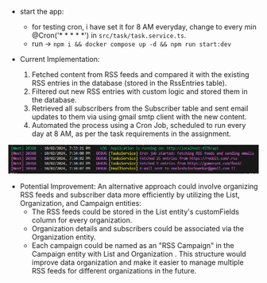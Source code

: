 <p>
  
- start the app:
  - for testing cron, i have set it for 8 AM everyday,  change to every min  @Cron('* * * * *') in `src/task/task.service.ts`.
  - run -> `npm i && docker compose up -d && npm run start:dev`


- Current Implementation:
  1. Fetched content from RSS feeds and compared it with the existing RSS entries in the database (stored in the RssEntries table).
  2. Filtered out new RSS entries with custom logic and stored them in the database.
  3. Retrieved all subscribers from the Subscriber table and sent email updates to them via using gmail smtp client with the new content.
  4. Automated the process using a Cron Job, scheduled to run every day at 8 AM, as per the task requirements in the assignment.

![alt text](image.png)

- Potential Improvement:
  An alternative approach could involve organizing RSS feeds and subscriber data more efficiently by utilizing the List, Organization, and Campaign entities:
  - The RSS feeds could be stored in the List entity's customFields column for every organization.
  - Organization details and subscribers could be associated via the Organization entity.
  - Each campaign could be named as an "RSS Campaign" in the Campaign entity with List and Organization .
  This structure would improve data organization and make it easier to manage multiple RSS feeds for different organizations in the future.


</p>
